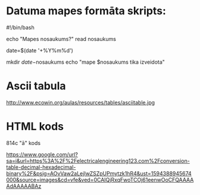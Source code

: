 # Datuma mapes formāta skripts:

#!/bin/bash
  
echo "Mapes nosaukums?"
read nosaukums

date=$(date '+%Y%m%d')

mkdir $date-$nosaukums
echo "mape $nosaukums tika izveidota"

# Ascii tabula

http://www.ecowin.org/aulas/resources/tables/asciitable.jpg

# HTML kods
814c "ā" kods
  
 https://www.google.com/url?sa=i&url=https%3A%2F%2Felectricalengineering123.com%2Fconversion-table-decimal-hexadecimal-binary%2F&psig=AOvVaw2aLejIwZSZpUPmytzk1hR4&ust=1594388945674000&source=images&cd=vfe&ved=0CAIQjRxqFwoTCOj61eenwOoCFQAAAAAdAAAAABAz
 
 
